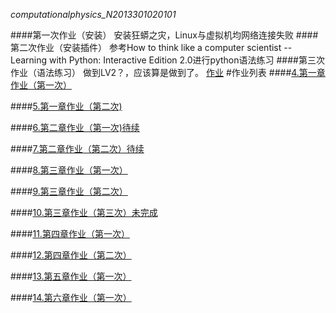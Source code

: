 _computationalphysics_N2013301020101_


####第一次作业（安装）
安装狂蟒之灾，Linux与虚拟机均网络连接失败
####第二次作业（安装插件）
参考How to think like a computer scientist -- Learning with Python: Interactive Edition 2.0进行python语法练习
####第三次作业（语法练习）
做到LV2？，应该算是做到了。
  [作业](https://github.com/whuerZS/computationalphysics_N2013301020101/blob/master/EX1%20LV1-lv2.py) 
#作业列表
####[4.第一章作业（第一次）](https://github.com/whuerZS/computationalphysics_N2013301020101/blob/master/Chapter1/%E7%AC%AC%E4%B8%80%E6%AC%A1%E4%BD%9C%E4%B8%9A.md)

####[5.第一章作业（第二次)](https://github.com/whuerZS/computationalphysics_N2013301020101/blob/master/Chapter1/Chapter1%EF%BC%88%E7%AC%AC%E4%BA%8C%E6%AC%A1%EF%BC%89/%E7%AC%AC%E4%B8%80%E7%AB%A0%E4%BD%9C%E4%B8%9A%EF%BC%88%E7%AC%AC%E4%BA%8C%E6%AC%A1%EF%BC%89.md)

####[6.第二章作业（第一次)待续](https://www.zybuluo.com/Homework-/note/347992)

####[7.第二章作业（第二次）待续](https://www.zybuluo.com/Homework-/note/370194)

####[8.第三章作业（第一次）](https://www.zybuluo.com/Homework-/note/371352)

####[9.第三章作业（第二次）](https://www.zybuluo.com/Homework-/note/389418)

####[10.第三章作业（第三次）未完成](https://www.zybuluo.com/Homework-/note/404577)

####[11.第四章作业（第一次）](https://www.zybuluo.com/Homework-/note/404824)

####[12.第四章作业（第二次）](https://www.zybuluo.com/Homework-/note/407394)

####[13.第五章作业（第一次）](https://www.zybuluo.com/Homework-/note/406646)

####[14.第六章作业（第一次）](https://www.zybuluo.com/Homework-/note/406559)






